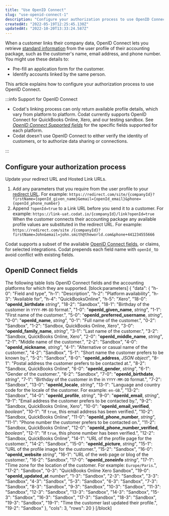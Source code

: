```yaml
---
title: "Use OpenID Connect"
slug: "use-openid-connect-1"
description: "Configure your authorization process to use OpenID Connect protocol"
createdAt: "2022-05-19T12:25:45.130Z"
updatedAt: "2022-10-20T13:33:24.587Z"
---
```


When a customer links their company data, OpenID Connect lets you retrieve [standard information](/use-openid-connect-1#openid-connect-fields) from the user profile of their accounting package, such as the customer's name, email address, and phone number. You might use these details to:

- Pre-fill an application form for the customer.
- Identify accounts linked by the same person.

This article explains how to configure your authorization process to use OpenID Connect.

:::info Support for OpenID Connect

- Codat's linking process can only return available profile details, which vary from platform to platform. Codat currently supports OpenID Connect for QuickBooks Online, Xero, and our testing sandbox. See [_OpenID Connect Supported fields_](/use-openid-connect-1#openid-connect-fields) for the specific fields supported for each platform.
- Codat doesn't use OpenID Connect to either verify the identity of customers, or to authorize data sharing or connections.

:::

## Configure your authorization process

Update your redirect URL and Hosted Link URLs.

1. Add any parameters that you require from the user profile to your [redirect URL](/redirect-urls). For example:
   `https://redirect.com/site/{companyId}?firstName={openId_given_name}&email={openId_email}&phone={openId_phone_number}`
2. Append `?openId=true` to a Link URL before you send it to a customer. For example:
   `https://link-uat.codat.io/{companyId}/link?openId=true`
   When the customer connects their accounting package any available profile values are substituted in the redirect URL. For example:
   `https://redirect.com/site /{companyId}?firstName=John&email=john.smith@theworld.com&phone+441234555666`

Codat supports a subset of the available [OpenID Connect fields](https://openid.net/specs/openid-connect-core-1_0.html#StandardClaims), or claims, for selected integrations. Codat prepends each field name with `openId_` to avoid conflict with existing fields.

## OpenID Connect fields

The following table lists OpenID Connect fields and the accounting platforms for which they are supported.
[block:parameters]
{
"data": {
"h-0": "Field and type",
"h-1": "Description",
"h-2": "Platform availability",
"h-3": "Available for",
"h-4": "QuickBooksOnline",
"h-5": "Xero",
"18-0": "**openId_birthdate**
_string_",
"18-2": "Sandbox",
"18-1": "Birthday of the customer in `YYYY-MM-DD` format.",
"1-0": "**openId_given_name**,
_string_",
"1-1": "First name of the customer.",
"5-0": "**openId_preferred_username**,
_string_",
"0-0": "**openId_name**,
_string_",
"0-1": "Full name of the customer.",
"0-2": "Sandbox",
"1-2": "Sandbox,
QuickBooks Online,
Xero",
"3-0": "**openId_family_name**,
_string_",
"3-1": "Last name of the customer.",
"3-2": "Sandbox,
QuickBooks Online,
Xero",
"2-0": "**openId_middle_name**,
_string_",
"2-1": "Middle name of the customer.",
"2-2": "Sandbox",
"4-0": "**openId_nickname**,
_string_",
"4-1": "Alternative or casual name of the customer.",
"4-2": "Sandbox",
"5-1": "Short name the customer prefers to be known by.",
"5-2": "Sandbox",
"8-0": "**openId_address**,
_JSON object_",
"8-1": "Postal address the customer prefers to be contacted at.",
"8-2": "Sandbox,
QuickBooks Online",
"6-0": "**openId_gender**,
_string_",
"6-1": "Gender of the customer.",
"6-2": "Sandbox",
"7-0": "**openId_birthdate**,
_string_",
"7-1": "Birthday of the customer in the in `YYYY-MM-DD` format.",
"7-2": "Sandbox",
"13-0": "**openId_locale**,
_string_",
"13-1": "Language and country code for the locale of the customer.
For example: `en-GB`.",
"13-2": "Sandbox",
"14-0": "**openId_profile**,
_string_",
"9-0": "**openId_email**,
_string_",
"9-1": "Email address the customer prefers to be contacted by.",
"9-2": "Sandbox,
QuickBooks Online,
Xero",
"10-0": "**openId_email_verified**,
_boolean_",
"10-1": "If `true`, this email address has been verified.",
"10-2": "Sandbox,
QuickBooks Online",
"11-0": "**openId_phone_number**, _string_",
"11-1": "Phone number the customer prefers to be contacted on.",
"11-2": "Sandbox,
QuickBooks Online",
"12-0": "**openId_phone_number_verified**,
_boolean_",
"12-1": "If `true`, this phone number has been verified.",
"12-2": "Sandbox,
QuickBooks Online",
"14-1": "URL of the profile page for the customer.",
"14-2": "Sandbox",
"15-0": "**openId_picture**,
_string_",
"15-1": "URL of the profile image for the customer.",
"15-2": "Sandbox",
"16-0": "**openId_website**
_string_",
"16-1": "URL of the web page or blog of the customer.",
"16-2": "Sandbox",
"17-0": "**openId_zoneinfo**
_string_",
"17-1": "Time zone for the location
of the customer. For example: `Europe/Paris`.",
"17-2": "Sandbox",
"0-3": "QuickBooks Online
Xero
Sandbox",
"19-0": "**openId_updated_at**
_number_",
"1-3": "Sandbox",
"2-3": "Sandbox",
"3-3": "Sandbox",
"4-3": "Sandbox",
"5-3": "Sandbox",
"6-3": "Sandbox",
"7-3": "Sandbox",
"8-3": "Sandbox",
"9-3": "Sandbox",
"10-3": "Sandbox",
"11-3": "Sandbox",
"12-3": "Sandbox",
"13-3": "Sandbox",
"14-3": "Sandbox",
"15-3": "Sandbox",
"16-3": "Sandbox",
"17-3": "Sandbox",
"18-3": "Sandbox",
"19-3": "Sandbox",
"19-1": "Time the customer last updated their profile.",
"19-2": "Sandbox"
},
"cols": 3,
"rows": 20
}
[/block]
